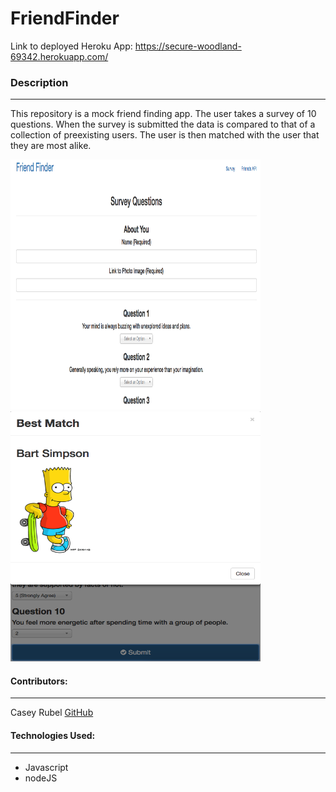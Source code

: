 # FriendFinder

Link to deployed Heroku App: https://secure-woodland-69342.herokuapp.com/

### Description
***

This repository is a mock friend finding app. The user takes a survey of 10 questions. When the survey is submitted the data is compared to that of a collection of preexisting users. The user is then matched with the user that they are most alike.

<img src="app/public/img/SS2.png" height="400" width="400">
<img src="app/public/img/SS1.png" height="400" width="400">


#### Contributors:
***

Casey Rubel [GitHub](https://github.com/caseyrubel)



#### Technologies Used:
***

* Javascript
* nodeJS